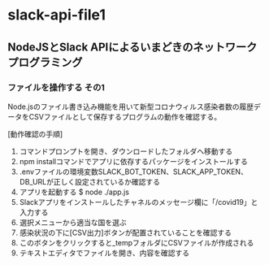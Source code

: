 # slack-api-file1

## NodeJSとSlack APIによるいまどきのネットワークプログラミング

### ファイルを操作する その1

Node.jsのファイル書き込み機能を用いて新型コロナウィルス感染者数の履歴データをCSVファイルとして保存するプログラムの動作を確認する。

[動作確認の手順]

1. コマンドプロンプトを開き、ダウンロードしたフォルダへ移動する
1. npm installコマンドでアプリに依存するパッケージをインストールする
1. .envファイルの環境変数SLACK_BOT_TOKEN、SLACK_APP_TOKEN、DB_URLが正しく設定されているか確認する
1. アプリを起動する
    $ node ./app.js
1. Slackアプリをインストールしたチャネルのメッセージ欄に「/covid19」と入力する
1. 選択メニューから適当な国を選ぶ
1. 感染状況の下に[CSV出力]ボタンが配置されていることを確認する
1. このボタンをクリックすると_tempフォルダにCSVファイルが作成される
1. テキストエディタでファイルを開き、内容を確認する
